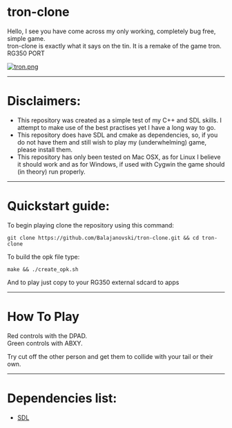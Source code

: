 # tron-clone<br>
<p>Hello, I see you have come across my only working, completely bug free, simple game.<br>
tron-clone is exactly what it says on the tin. It is a remake of the game tron. RG350 PORT</p>

[![tron.png](https://s14.postimg.org/92dv09hu9/tron.png)](https://postimg.org/image/3qyyfjvrh/)

---

# Disclaimers:
* This repository was created as a simple test of my C++ and SDL skills. I attempt to make use of the best practises yet I have a long way to go.
* This repository does have SDL and cmake as dependencies, so, if you do not have them and still wish to play my (underwhelming) game, please install them.
* This repository has only been tested on Mac OSX, as for Linux I believe it should work and as for Windows, if used with Cygwin the game should (in theory) run properly.
---

# Quickstart guide:
To begin playing clone the repository using this command:
```
git clone https://github.com/Balajanovski/tron-clone.git && cd tron-clone
```
To build the opk file type:
```
make && ./create_opk.sh
```
And to play just copy to your RG350 external sdcard to apps

---

# How To Play

Red controls with the DPAD.<br>
Green controls with ABXY.<br>

Try cut off the other person and get them to collide with your tail or their own.

---
# Dependencies list:
* <a href="https://www.libsdl.org/">SDL</a>
